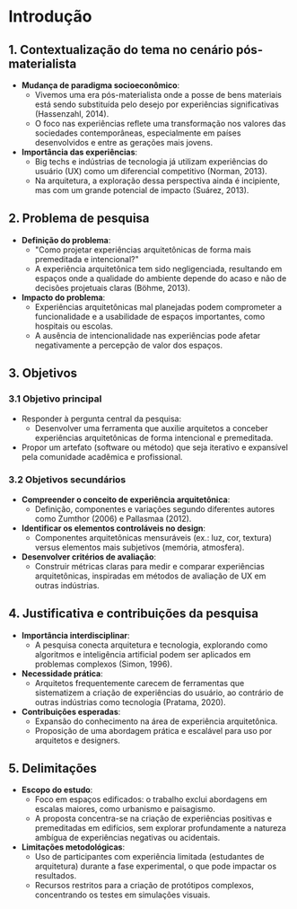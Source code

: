 # **Introdução**

## **1. Contextualização do tema no cenário pós-materialista**

- **Mudança de paradigma socioeconômico**:
  - Vivemos uma era pós-materialista onde a posse de bens materiais está sendo substituída pelo desejo por experiências significativas (Hassenzahl, 2014).
  - O foco nas experiências reflete uma transformação nos valores das sociedades contemporâneas, especialmente em países desenvolvidos e entre as gerações mais jovens.
- **Importância das experiências**:
  - Big techs e indústrias de tecnologia já utilizam experiências do usuário (UX) como um diferencial competitivo (Norman, 2013).
  - Na arquitetura, a exploração dessa perspectiva ainda é incipiente, mas com um grande potencial de impacto (Suárez, 2013).

## **2. Problema de pesquisa**

- **Definição do problema**:
  - "Como projetar experiências arquitetônicas de forma mais premeditada e intencional?"
  - A experiência arquitetônica tem sido negligenciada, resultando em espaços onde a qualidade do ambiente depende do acaso e não de decisões projetuais claras (Böhme, 2013).
- **Impacto do problema**:
  - Experiências arquitetônicas mal planejadas podem comprometer a funcionalidade e a usabilidade de espaços importantes, como hospitais ou escolas.
  - A ausência de intencionalidade nas experiências pode afetar negativamente a percepção de valor dos espaços.

## **3. Objetivos**

### **3.1 Objetivo principal**

- Responder à pergunta central da pesquisa:
  - Desenvolver uma ferramenta que auxilie arquitetos a conceber experiências arquitetônicas de forma intencional e premeditada.
- Propor um artefato (software ou método) que seja iterativo e expansível pela comunidade acadêmica e profissional.

### **3.2 Objetivos secundários**

- **Compreender o conceito de experiência arquitetônica**:
  - Definição, componentes e variações segundo diferentes autores como Zumthor (2006) e Pallasmaa (2012).
- **Identificar os elementos controláveis no design**:
  - Componentes arquitetônicas mensuráveis (ex.: luz, cor, textura) versus elementos mais subjetivos (memória, atmosfera).
- **Desenvolver critérios de avaliação**:
  - Construir métricas claras para medir e comparar experiências arquitetônicas, inspiradas em métodos de avaliação de UX em outras indústrias.

## **4. Justificativa e contribuições da pesquisa**

- **Importância interdisciplinar**:
  - A pesquisa conecta arquitetura e tecnologia, explorando como algoritmos e inteligência artificial podem ser aplicados em problemas complexos (Simon, 1996).
- **Necessidade prática**:
  - Arquitetos frequentemente carecem de ferramentas que sistematizem a criação de experiências do usuário, ao contrário de outras indústrias como tecnologia (Pratama, 2020).
- **Contribuições esperadas**:
  - Expansão do conhecimento na área de experiência arquitetônica.
  - Proposição de uma abordagem prática e escalável para uso por arquitetos e designers.

## **5. Delimitações**

- **Escopo do estudo**:
  - Foco em espaços edificados: o trabalho exclui abordagens em escalas maiores, como urbanismo e paisagismo.
  - A proposta concentra-se na criação de experiências positivas e premeditadas em edifícios, sem explorar profundamente a natureza ambígua de experiências negativas ou acidentais.
- **Limitações metodológicas**:
  - Uso de participantes com experiência limitada (estudantes de arquitetura) durante a fase experimental, o que pode impactar os resultados.
  - Recursos restritos para a criação de protótipos complexos, concentrando os testes em simulações visuais.

